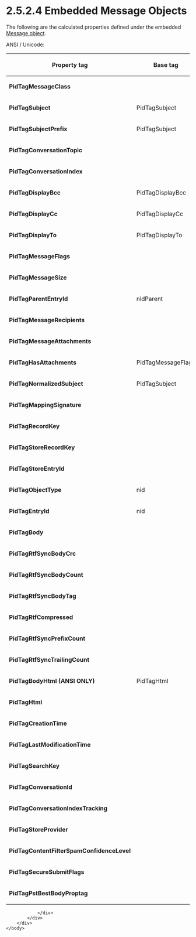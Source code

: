 <html dir="LTR" xmlns:mshelp="http://msdn.microsoft.com/mshelp" xmlns:ddue="http://ddue.schemas.microsoft.com/authoring/2003/5" xmlns:xlink="http://www.w3.org/1999/xlink" xmlns:tool="http://www.microsoft.com/tooltip">
    <head>
        <meta http-equiv="Content-Type" content="text/html; CHARSET=utf-8"></meta>
        <meta name="save" content="history"></meta>
        <title>2.5.2.4 Embedded Message Objects</title>
        <xml>
            <mshelp:toctitle title="2.5.2.4 Embedded Message Objects"></mshelp:toctitle>
            <mshelp:rltitle title="[MS-PST]: Embedded Message Objects"></mshelp:rltitle>
            <mshelp:keyword index="A" term="395a455a-8cac-48d5-903b-94464e6d7c98"></mshelp:keyword>
            <mshelp:attr name="DCSext.ContentType" value="open specification"></mshelp:attr>
            <mshelp:attr name="AssetID" value="395a455a-8cac-48d5-903b-94464e6d7c98"></mshelp:attr>
            <mshelp:attr name="TopicType" value="kbRef"></mshelp:attr>
            <mshelp:attr name="DCSext.Title" value="[MS-PST]: Embedded Message Objects" />
        </xml>
    </head>
    <body>
        <div id="header">
            <h1 class="heading">2.5.2.4 Embedded Message Objects</h1>
        </div>
        <div id="mainSection">
            <div id="mainBody">
                <div id="allHistory" class="saveHistory"></div>
                <div id="sectionSection0" class="section" name="collapseableSection">
                    

<p>The following are the calculated properties defined under
the embedded <a href="08220cc9-69b1-4072-a2e7-2a0ff201d505.htm#gt_b6c15d0c-d992-421d-ba96-99d3b63894cf">Message object</a>.</p>

<p>ANSI / Unicode:</p>

<table>
 <thead>
  <tr>
   <th>
   <p>Property tag</p>
   </th>
   <th>
   <p>Base tag</p>
   </th>
   <th>
   <p>Get behavior</p>
   </th>
   <th>
   <p>Set</p>
   </th>
   <th>
   <p>Delete</p>
   </th>
   <th>
   <p>List</p>
   </th>
  </tr>
 </thead>
 <tr>
  <td>
  <p><b>PidTagMessageClass</b></p>
  </td>
  <td>
  <p> </p>
  </td>
  <td>
  <p>PC</p>
  </td>
  <td>
  <p>SPGET_MC</p>
  </td>
  <td>
  <p>N</p>
  </td>
  <td>
  <p>ALLOW</p>
  </td>
 </tr>
 <tr>
  <td>
  <p><b>PidTagSubject</b></p>
  </td>
  <td>
  <p>PidTagSubject</p>
  </td>
  <td>
  <p>SPGET_SUBJECT</p>
  </td>
  <td>
  <p>SPGET_SUB</p>
  </td>
  <td>
  <p>DEL_1</p>
  </td>
  <td>
  <p>ALLOW</p>
  </td>
 </tr>
 <tr>
  <td>
  <p><b>PidTagSubjectPrefix</b></p>
  </td>
  <td>
  <p>PidTagSubject</p>
  </td>
  <td>
  <p>SPGET_SUBJECTPREFIX</p>
  </td>
  <td>
  <p>SPGET_SP</p>
  </td>
  <td>
  <p>DEL_1</p>
  </td>
  <td>
  <p>BASED</p>
  </td>
 </tr>
 <tr>
  <td>
  <p><b>PidTagConversationTopic</b></p>
  </td>
  <td>
  <p> </p>
  </td>
  <td>
  <p>PC</p>
  </td>
  <td>
  <p>SPSET_CID</p>
  </td>
  <td>
  <p>DEL_5</p>
  </td>
  <td>
  <p>ALLOW</p>
  </td>
 </tr>
 <tr>
  <td>
  <p><b>PidTagConversationIndex</b></p>
  </td>
  <td>
  <p> </p>
  </td>
  <td>
  <p>PC</p>
  </td>
  <td>
  <p>SPSET_CID</p>
  </td>
  <td>
  <p>DEL_5</p>
  </td>
  <td>
  <p>ALLOW</p>
  </td>
 </tr>
 <tr>
  <td>
  <p><b>PidTagDisplayBcc</b></p>
  </td>
  <td>
  <p>PidTagDisplayBcc</p>
  </td>
  <td>
  <p>SPGET_DISPLAY</p>
  </td>
  <td>
  <p>N</p>
  </td>
  <td>
  <p>N</p>
  </td>
  <td>
  <p>ALWAYS</p>
  </td>
 </tr>
 <tr>
  <td>
  <p><b>PidTagDisplayCc</b></p>
  </td>
  <td>
  <p>PidTagDisplayCc</p>
  </td>
  <td>
  <p>SPGET_DISPLAY</p>
  </td>
  <td>
  <p>PC</p>
  </td>
  <td>
  <p>N</p>
  </td>
  <td>
  <p>ALWAYS</p>
  </td>
 </tr>
 <tr>
  <td>
  <p><b>PidTagDisplayTo</b></p>
  </td>
  <td>
  <p>PidTagDisplayTo</p>
  </td>
  <td>
  <p>SPGET_DISPLAY</p>
  </td>
  <td>
  <p>PC</p>
  </td>
  <td>
  <p>N</p>
  </td>
  <td>
  <p>ALWAYS</p>
  </td>
 </tr>
 <tr>
  <td>
  <p><b>PidTagMessageFlags</b></p>
  </td>
  <td>
  <p> </p>
  </td>
  <td>
  <p>PC</p>
  </td>
  <td>
  <p>SPSET_MF</p>
  </td>
  <td>
  <p>N</p>
  </td>
  <td>
  <p>ALLOW</p>
  </td>
 </tr>
 <tr>
  <td>
  <p><b>PidTagMessageSize</b></p>
  </td>
  <td>
  <p> </p>
  </td>
  <td>
  <p>PC</p>
  </td>
  <td>
  <p>PC</p>
  </td>
  <td>
  <p>N</p>
  </td>
  <td>
  <p>ALLOW</p>
  </td>
 </tr>
 <tr>
  <td>
  <p><b>PidTagParentEntryId</b></p>
  </td>
  <td>
  <p>nidParent</p>
  </td>
  <td>
  <p>SPGET_PARENTEID</p>
  </td>
  <td>
  <p>N</p>
  </td>
  <td>
  <p>N</p>
  </td>
  <td>
  <p>ALWAYS</p>
  </td>
 </tr>
 <tr>
  <td>
  <p><b>PidTagMessageRecipients</b></p>
  </td>
  <td>
  <p> </p>
  </td>
  <td>
  <p>SPGET_TRUE</p>
  </td>
  <td>
  <p>N</p>
  </td>
  <td>
  <p>N</p>
  </td>
  <td>
  <p>ALWAYS</p>
  </td>
 </tr>
 <tr>
  <td>
  <p><b>PidTagMessageAttachments</b></p>
  </td>
  <td>
  <p> </p>
  </td>
  <td>
  <p>SPGET_TRUE</p>
  </td>
  <td>
  <p>N</p>
  </td>
  <td>
  <p>N</p>
  </td>
  <td>
  <p>ALWAYS</p>
  </td>
 </tr>
 <tr>
  <td>
  <p><b>PidTagHasAttachments</b></p>
  </td>
  <td>
  <p>PidTagMessageFlags</p>
  </td>
  <td>
  <p>SPGET_HASATTACH</p>
  </td>
  <td>
  <p>N</p>
  </td>
  <td>
  <p>N</p>
  </td>
  <td>
  <p>ALWAYS</p>
  </td>
 </tr>
 <tr>
  <td>
  <p><b>PidTagNormalizedSubject</b></p>
  </td>
  <td>
  <p>PidTagSubject</p>
  </td>
  <td>
  <p>SPGET_NORMALIZEDSUBJECT</p>
  </td>
  <td>
  <p>N</p>
  </td>
  <td>
  <p>N</p>
  </td>
  <td>
  <p>BASED</p>
  </td>
 </tr>
 <tr>
  <td>
  <p><b>PidTagMappingSignature</b></p>
  </td>
  <td>
  <p> </p>
  </td>
  <td>
  <p>SPGET_MAPSIG</p>
  </td>
  <td>
  <p>N</p>
  </td>
  <td>
  <p>N</p>
  </td>
  <td>
  <p>ALWAYS</p>
  </td>
 </tr>
 <tr>
  <td>
  <p><b>PidTagRecordKey</b></p>
  </td>
  <td>
  <p> </p>
  </td>
  <td>
  <p>SPGET_RECORDKEY</p>
  </td>
  <td>
  <p>N</p>
  </td>
  <td>
  <p>N</p>
  </td>
  <td>
  <p>ALWAYS</p>
  </td>
 </tr>
 <tr>
  <td>
  <p><b>PidTagStoreRecordKey</b></p>
  </td>
  <td>
  <p> </p>
  </td>
  <td>
  <p>SPGET_UIDRESOURCE</p>
  </td>
  <td>
  <p>N</p>
  </td>
  <td>
  <p>N</p>
  </td>
  <td>
  <p>ALWAYS</p>
  </td>
 </tr>
 <tr>
  <td>
  <p><b>PidTagStoreEntryId</b></p>
  </td>
  <td>
  <p> </p>
  </td>
  <td>
  <p>SPGET_STOREID</p>
  </td>
  <td>
  <p>N</p>
  </td>
  <td>
  <p>N</p>
  </td>
  <td>
  <p>ALWAYS</p>
  </td>
 </tr>
 <tr>
  <td>
  <p><b>PidTagObjectType</b></p>
  </td>
  <td>
  <p>nid</p>
  </td>
  <td>
  <p>SPGET_OBJECTTYPE</p>
  </td>
  <td>
  <p>N</p>
  </td>
  <td>
  <p>N</p>
  </td>
  <td>
  <p>ALWAYS</p>
  </td>
 </tr>
 <tr>
  <td>
  <p><b>PidTagEntryId</b></p>
  </td>
  <td>
  <p>nid</p>
  </td>
  <td>
  <p>SPGET_EID</p>
  </td>
  <td>
  <p>N</p>
  </td>
  <td>
  <p>N</p>
  </td>
  <td>
  <p>ALWAYS</p>
  </td>
 </tr>
 <tr>
  <td>
  <p><b>PidTagBody</b></p>
  </td>
  <td>
  <p> </p>
  </td>
  <td>
  <p>SPGET_BB_BODY</p>
  </td>
  <td>
  <p>SPSET_BBB</p>
  </td>
  <td>
  <p>DEL_2</p>
  </td>
  <td>
  <p>BODY</p>
  </td>
 </tr>
 <tr>
  <td>
  <p><b>PidTagRtfSyncBodyCrc</b></p>
  </td>
  <td>
  <p> </p>
  </td>
  <td>
  <p>SPGET_RTF_AUX</p>
  </td>
  <td>
  <p>SPSET_RA</p>
  </td>
  <td>
  <p>DEL_3</p>
  </td>
  <td>
  <p>NEVER</p>
  </td>
 </tr>
 <tr>
  <td>
  <p><b>PidTagRtfSyncBodyCount</b></p>
  </td>
  <td>
  <p> </p>
  </td>
  <td>
  <p>SPGET_RTF_AUX</p>
  </td>
  <td>
  <p>SPSET_RA</p>
  </td>
  <td>
  <p>DEL_3</p>
  </td>
  <td>
  <p>NEVER </p>
  </td>
 </tr>
 <tr>
  <td>
  <p><b>PidTagRtfSyncBodyTag</b></p>
  </td>
  <td>
  <p> </p>
  </td>
  <td>
  <p>SPGET_RTF_AUX</p>
  </td>
  <td>
  <p>SPSET_RA</p>
  </td>
  <td>
  <p>DEL_3</p>
  </td>
  <td>
  <p>NEVER</p>
  </td>
 </tr>
 <tr>
  <td>
  <p><b>PidTagRtfCompressed</b></p>
  </td>
  <td>
  <p> </p>
  </td>
  <td>
  <p>SPGET_BB_BODY</p>
  </td>
  <td>
  <p>SPSET_BBB</p>
  </td>
  <td>
  <p>DEL_2</p>
  </td>
  <td>
  <p>BODY</p>
  </td>
 </tr>
 <tr>
  <td>
  <p><b>PidTagRtfSyncPrefixCount</b></p>
  </td>
  <td>
  <p> </p>
  </td>
  <td>
  <p>SPGET_RTF_AUX</p>
  </td>
  <td>
  <p>SPSET_RA</p>
  </td>
  <td>
  <p>DEL_3</p>
  </td>
  <td>
  <p>NEVER</p>
  </td>
 </tr>
 <tr>
  <td>
  <p><b>PidTagRtfSyncTrailingCount</b></p>
  </td>
  <td>
  <p> </p>
  </td>
  <td>
  <p>SPGET_RTF_AUX</p>
  </td>
  <td>
  <p>SPSET_RA</p>
  </td>
  <td>
  <p>DEL_3</p>
  </td>
  <td>
  <p>NEVER</p>
  </td>
 </tr>
 <tr>
  <td>
  <p><b>PidTagBodyHtml (ANSI ONLY)</b></p>
  </td>
  <td>
  <p>PidTagHtml</p>
  </td>
  <td>
  <p>SPGET_BODYHTMLA</p>
  </td>
  <td>
  <p>SPSET_BBB</p>
  </td>
  <td>
  <p>DEL_2</p>
  </td>
  <td>
  <p>BODY</p>
  </td>
 </tr>
 <tr>
  <td>
  <p><b>PidTagHtml</b></p>
  </td>
  <td>
  <p> </p>
  </td>
  <td>
  <p>SPGET_BB_BODY</p>
  </td>
  <td>
  <p>SPSET_BBB</p>
  </td>
  <td>
  <p>DEL_2</p>
  </td>
  <td>
  <p>BODY</p>
  </td>
 </tr>
 <tr>
  <td>
  <p><b>PidTagCreationTime</b></p>
  </td>
  <td>
  <p> </p>
  </td>
  <td>
  <p>PC</p>
  </td>
  <td>
  <p>PC</p>
  </td>
  <td>
  <p>N</p>
  </td>
  <td>
  <p>ALLOW</p>
  </td>
 </tr>
 <tr>
  <td>
  <p><b>PidTagLastModificationTime</b></p>
  </td>
  <td>
  <p> </p>
  </td>
  <td>
  <p>PC</p>
  </td>
  <td>
  <p>PC</p>
  </td>
  <td>
  <p>N</p>
  </td>
  <td>
  <p>ALLOW</p>
  </td>
 </tr>
 <tr>
  <td>
  <p><b>PidTagSearchKey</b></p>
  </td>
  <td>
  <p> </p>
  </td>
  <td>
  <p>PC</p>
  </td>
  <td>
  <p>PC</p>
  </td>
  <td>
  <p>N</p>
  </td>
  <td>
  <p>ALLOW</p>
  </td>
 </tr>
 <tr>
  <td>
  <p><b>PidTagConversationId</b></p>
  </td>
  <td>
  <p> </p>
  </td>
  <td>
  <p>SPGET_CONVERSATIONID</p>
  </td>
  <td>
  <p>N</p>
  </td>
  <td>
  <p>DEL_5</p>
  </td>
  <td>
  <p>ALLOW</p>
  </td>
 </tr>
 <tr>
  <td>
  <p><b>PidTagConversationIndexTracking</b></p>
  </td>
  <td>
  <p> </p>
  </td>
  <td>
  <p>PC</p>
  </td>
  <td>
  <p>SPSET_CID</p>
  </td>
  <td>
  <p>DEL_5</p>
  </td>
  <td>
  <p>ALLOW</p>
  </td>
 </tr>
 <tr>
  <td>
  <p><b>PidTagStoreProvider</b></p>
  </td>
  <td>
  <p> </p>
  </td>
  <td>
  <p>SPGET_UIDPROVIDER</p>
  </td>
  <td>
  <p>N</p>
  </td>
  <td>
  <p>N</p>
  </td>
  <td>
  <p>ALWAYS</p>
  </td>
 </tr>
 <tr>
  <td>
  <p><b>PidTagContentFilterSpamConfidenceLevel</b></p>
  </td>
  <td>
  <p> </p>
  </td>
  <td>
  <p>SPGET_CONTENT_FILER_SCL</p>
  </td>
  <td>
  <p>N</p>
  </td>
  <td>
  <p>PC</p>
  </td>
  <td>
  <p>NEVER</p>
  </td>
 </tr>
 <tr>
  <td>
  <p><b>PidTagSecureSubmitFlags</b></p>
  </td>
  <td>
  <p> </p>
  </td>
  <td>
  <p>SPGET_SECURE_SUBMIT_FLAGS</p>
  </td>
  <td>
  <p>N</p>
  </td>
  <td>
  <p>PC</p>
  </td>
  <td>
  <p>NEVER</p>
  </td>
 </tr>
 <tr>
  <td>
  <p><b>PidTagPstBestBodyProptag</b></p>
  </td>
  <td>
  <p> </p>
  </td>
  <td>
  <p>SPGET_BB_PROPTAG</p>
  </td>
  <td>
  <p>N</p>
  </td>
  <td>
  <p>N</p>
  </td>
  <td>
  <p>NEVER</p>
  </td>
 </tr>
</table>

<p> </p>


                </div>
            </div>
        </div>
    </body>
</html>